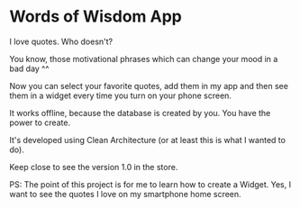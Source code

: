 # Words of Wisdom App
I love quotes. Who doesn't? 

You know, those motivational phrases which can change your mood in a bad day ^^

Now you can select your favorite quotes, add them in my app and then see them in a widget every time you turn on your phone screen. 

It works offline, because the database is created by you. You have the power to create. 

It's developed using Clean Architecture (or at least this is what I wanted to do).

Keep close to see the version 1.0 in the store.

PS: The point of this project is for me to learn how to create a Widget. Yes, I want to see the quotes I love on my smartphone home screen.
